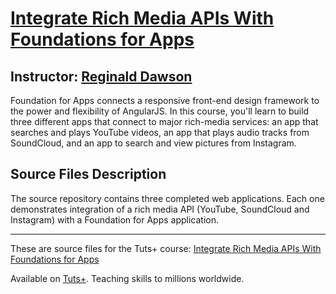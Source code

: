 # [Integrate Rich Media APIs With Foundations for Apps][published url]
## Instructor: [Reginald Dawson][instructor url]


Foundation for Apps connects a responsive front-end design framework to the power and flexibility of AngularJS. In this course, you'll learn to build three different apps that connect to major rich-media services: an app that searches and plays YouTube videos, an app that plays audio tracks from SoundCloud, and an app to search and view pictures from Instagram.

## Source Files Description

The source repository contains three completed web applications. Each one demonstrates integration of a rich media API (YouTube, SoundCloud and Instagram) with a Foundation for Apps application.

------

These are source files for the Tuts+ course: [Integrate Rich Media APIs With Foundations for Apps][published url]

Available on [Tuts+](https://tutsplus.com). Teaching skills to millions worldwide.

[published url]: https://code.tutsplus.com/courses/integrate-rich-media-apis-with-foundations-for-apps
[instructor url]: https://tutsplus.com/authors/reginald-dawson
